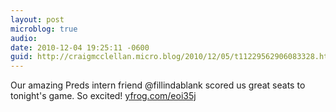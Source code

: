 ```yaml
---
layout: post
microblog: true
audio: 
date: 2010-12-04 19:25:11 -0600
guid: http://craigmcclellan.micro.blog/2010/12/05/t11229562906083328.html
---
```

Our amazing Preds intern friend @fillindablank scored us great seats to tonight's game. So excited! [yfrog.com/eoi35j](http://yfrog.com/eoi35j)
